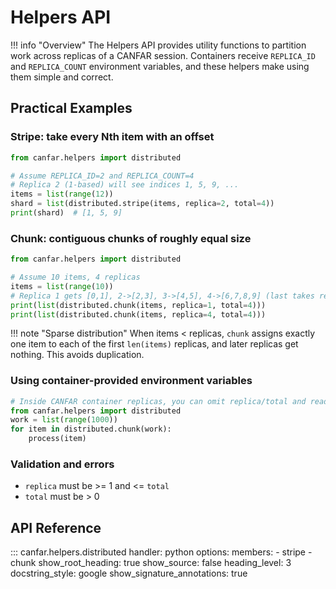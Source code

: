 # Helpers API

!!! info "Overview"
    The Helpers API provides utility functions to partition work across replicas of a CANFAR session. Containers receive `REPLICA_ID` and `REPLICA_COUNT` environment variables, and these helpers make using them simple and correct.

## Practical Examples

### Stripe: take every Nth item with an offset
```python
from canfar.helpers import distributed

# Assume REPLICA_ID=2 and REPLICA_COUNT=4
# Replica 2 (1-based) will see indices 1, 5, 9, ...
items = list(range(12))
shard = list(distributed.stripe(items, replica=2, total=4))
print(shard)  # [1, 5, 9]
```

### Chunk: contiguous chunks of roughly equal size
```python
from canfar.helpers import distributed

# Assume 10 items, 4 replicas
items = list(range(10))
# Replica 1 gets [0,1], 2->[2,3], 3->[4,5], 4->[6,7,8,9] (last takes remainder)
print(list(distributed.chunk(items, replica=1, total=4)))
print(list(distributed.chunk(items, replica=4, total=4)))
```

!!! note "Sparse distribution"
    When items < replicas, `chunk` assigns exactly one item to each of the first `len(items)` replicas, and later replicas get nothing. This avoids duplication.

### Using container-provided environment variables
```python
# Inside CANFAR container replicas, you can omit replica/total and read from env
from canfar.helpers import distributed
work = list(range(1000))
for item in distributed.chunk(work):
    process(item)
```

### Validation and errors
- `replica` must be >= 1 and <= `total`
- `total` must be > 0

## API Reference

::: canfar.helpers.distributed
    handler: python
    options:
      members:
        - stripe
        - chunk
      show_root_heading: true
      show_source: false
      heading_level: 3
      docstring_style: google
      show_signature_annotations: true